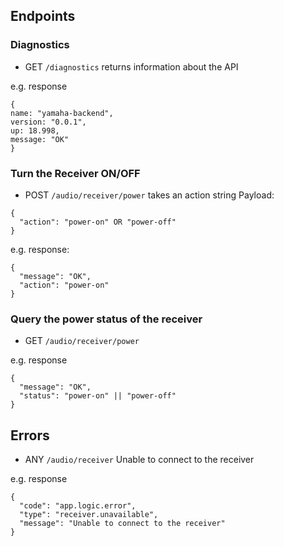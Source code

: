 ## Endpoints

### Diagnostics
* GET ```/diagnostics``` returns information about the API

e.g. response
```
{
name: "yamaha-backend",
version: "0.0.1",
up: 18.998,
message: "OK"
}
```

### Turn the Receiver ON/OFF
* POST ```/audio/receiver/power``` takes an action string
Payload:
```
{ 
  "action": "power-on" OR "power-off"
}
```

e.g. response:
```
{
  "message": "OK",
  "action": "power-on"
}
```


### Query the power status of the receiver
* GET ```/audio/receiver/power```

e.g. response
```
{
  "message": "OK",
  "status": "power-on" || "power-off"
}
```

## Errors
* ANY ```/audio/receiver``` Unable to connect to the receiver

e.g. response
```
{
  "code": "app.logic.error",
  "type": "receiver.unavailable",
  "message": "Unable to connect to the receiver"
}
```